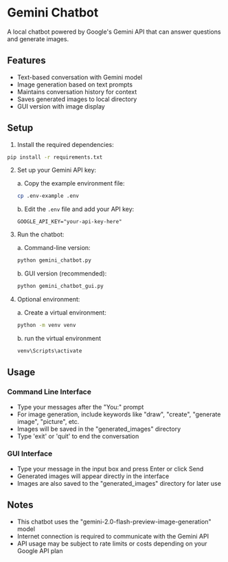 # Gemini Chatbot

A local chatbot powered by Google's Gemini API that can answer questions and generate images.

## Features

- Text-based conversation with Gemini model
- Image generation based on text prompts
- Maintains conversation history for context
- Saves generated images to local directory
- GUI version with image display

## Setup

1. Install the required dependencies:

```bash
pip install -r requirements.txt
```

2. Set up your Gemini API key:

   a. Copy the example environment file:
   ```bash
   cp .env-example .env
   ```
   
   b. Edit the `.env` file and add your API key:
   ```
   GOOGLE_API_KEY="your-api-key-here"
   ```

3. Run the chatbot:

   a. Command-line version:
   ```bash
   python gemini_chatbot.py
   ```
   
   b. GUI version (recommended):
   ```bash
   python gemini_chatbot_gui.py
   ```

4. Optional environment:

   a. Create a virtual environment:
   ```bash
   python -m venv venv
   ```

   b. run the virtual environment
   ```bash
   venv\Scripts\activate
   ```

## Usage

### Command Line Interface
- Type your messages after the "You:" prompt
- For image generation, include keywords like "draw", "create", "generate image", "picture", etc.
- Images will be saved in the "generated_images" directory
- Type 'exit' or 'quit' to end the conversation

### GUI Interface
- Type your message in the input box and press Enter or click Send
- Generated images will appear directly in the interface
- Images are also saved to the "generated_images" directory for later use

## Notes

- This chatbot uses the "gemini-2.0-flash-preview-image-generation" model
- Internet connection is required to communicate with the Gemini API
- API usage may be subject to rate limits or costs depending on your Google API plan 
